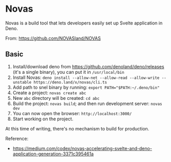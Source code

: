 # Novas

Novas is a build tool that lets developers easily set up Svelte application in Deno.

From: https://github.com/NOVASland/NOVAS

## Basic

1. Install/download deno from https://github.com/denoland/deno/releases (it's a single binary), you can put it
   in `/usr/local/bin`
2. Install Novas: ```deno install --allow-net --allow-read --allow-write --unstable https://deno.land/x/novas/cli.ts```
3. Add path to snel binary by running: ```export PATH="$PATH:~/.deno/bin"```
4. Create a project: ```novas create abc```
5. New `abc` directory will be created: ```cd abc```
6. Build the project: ```novas build```; and then run development server: ```novas dev```
7. You can now open the browser: ```http://localhost:3000/```
8. Start working on the project.

At this time of writing, there's no mechanism to build for production.

Reference:

- https://medium.com/codex/novas-accelerating-svelte-and-deno-application-generation-3371c395461a